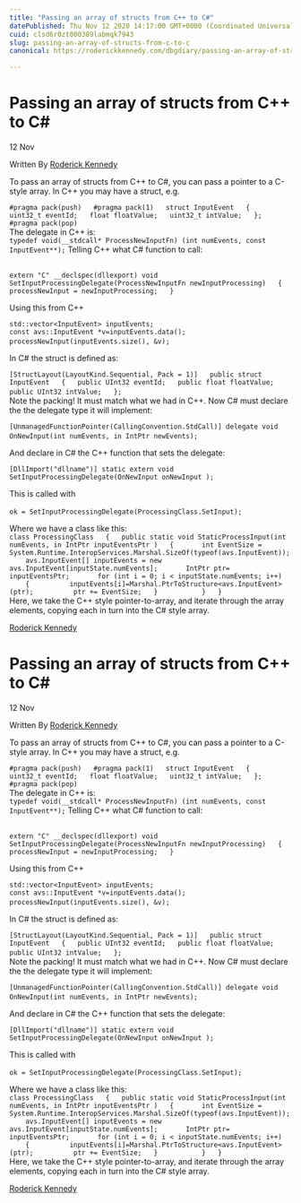 ```yaml
---
title: "Passing an array of structs from C++ to C#"
datePublished: Thu Nov 12 2020 14:17:00 GMT+0000 (Coordinated Universal Time)
cuid: clsd6r0zt000309labmqk7943
slug: passing-an-array-of-structs-from-c-to-c
canonical: https://roderickkennedy.com/dbgdiary/passing-an-array-of-structs-from-c-to-c

---
```


Passing an array of structs from C++ to C#
==========================================

12 Nov

Written By [Roderick Kennedy](https://roderickkennedy.com/dbgdiary?author=5f08d2770b281846bf04ee3b)

To pass an array of structs from C++ to C#, you can pass a pointer to a C-style array. In C++ you may have a struct, e.g.  

`#pragma pack(push)   #pragma pack(1)   struct InputEvent   {   uint32_t eventId;   float floatValue;   uint32_t intValue;   };   #pragma pack(pop)   `  
The delegate in C++ is:  
`typedef void(__stdcall* ProcessNewInputFn) (int numEvents, const InputEvent**);` Telling C++ what C# function to call: 

   
`extern "C" __declspec(dllexport) void SetInputProcessingDelegate(ProcessNewInputFn newInputProcessing)   {   processNewInput = newInputProcessing;   }   `

Using this from C++

`std::vector<InputEvent> inputEvents;`  
`const avs::InputEvent *v=inputEvents.data(); processNewInput(inputEvents.size(), &v);` 

In C# the struct is defined as:

`[StructLayout(LayoutKind.Sequential, Pack = 1)]   public struct InputEvent   {   public UInt32 eventId;   public float floatValue;   public UInt32 intValue;   };`   
Note the packing! It must match what we had in C++. Now C# must declare the the delegate type it will implement:

`[UnmanagedFunctionPointer(CallingConvention.StdCall)] delegate void OnNewInput(int numEvents, in IntPtr newEvents);` 

  
And declare in C# the C++ function that sets the delegate:

`[DllImport("dllname")] static extern void SetInputProcessingDelegate(OnNewInput onNewInput );`  

This is called with  

`ok = SetInputProcessingDelegate(ProcessingClass.SetInput);` 

  
Where we have a class like this:  
`class ProcessingClass   {   public static void StaticProcessInput(int numEvents, in IntPtr inputEventsPtr )   {       int EventSize = System.Runtime.InteropServices.Marshal.SizeOf(typeof(avs.InputEvent));       avs.InputEvent[] inputEvents = new avs.InputEvent[inputState.numEvents];       IntPtr ptr=  inputEventsPtr;       for (int i = 0; i < inputState.numEvents; i++)       {          inputEvents[i]=Marshal.PtrToStructure<avs.InputEvent>(ptr);          ptr += EventSize;   }           }   }`  
Here, we take the C++ style pointer-to-array, and iterate through the array elements, copying each in turn into the C# style array.

 [Roderick Kennedy](https://roderickkennedy.com/dbgdiary?author=5f08d2770b281846bf04ee3b)

Passing an array of structs from C++ to C#
==========================================

12 Nov

Written By [Roderick Kennedy](https://roderickkennedy.com/dbgdiary?author=5f08d2770b281846bf04ee3b)

To pass an array of structs from C++ to C#, you can pass a pointer to a C-style array. In C++ you may have a struct, e.g.  

`#pragma pack(push)   #pragma pack(1)   struct InputEvent   {   uint32_t eventId;   float floatValue;   uint32_t intValue;   };   #pragma pack(pop)   `  
The delegate in C++ is:  
`typedef void(__stdcall* ProcessNewInputFn) (int numEvents, const InputEvent**);` Telling C++ what C# function to call: 

   
`extern "C" __declspec(dllexport) void SetInputProcessingDelegate(ProcessNewInputFn newInputProcessing)   {   processNewInput = newInputProcessing;   }   `

Using this from C++

`std::vector<InputEvent> inputEvents;`  
`const avs::InputEvent *v=inputEvents.data(); processNewInput(inputEvents.size(), &v);` 

In C# the struct is defined as:

`[StructLayout(LayoutKind.Sequential, Pack = 1)]   public struct InputEvent   {   public UInt32 eventId;   public float floatValue;   public UInt32 intValue;   };`   
Note the packing! It must match what we had in C++. Now C# must declare the the delegate type it will implement:

`[UnmanagedFunctionPointer(CallingConvention.StdCall)] delegate void OnNewInput(int numEvents, in IntPtr newEvents);` 

  
And declare in C# the C++ function that sets the delegate:

`[DllImport("dllname")] static extern void SetInputProcessingDelegate(OnNewInput onNewInput );`  

This is called with  

`ok = SetInputProcessingDelegate(ProcessingClass.SetInput);` 

  
Where we have a class like this:  
`class ProcessingClass   {   public static void StaticProcessInput(int numEvents, in IntPtr inputEventsPtr )   {       int EventSize = System.Runtime.InteropServices.Marshal.SizeOf(typeof(avs.InputEvent));       avs.InputEvent[] inputEvents = new avs.InputEvent[inputState.numEvents];       IntPtr ptr=  inputEventsPtr;       for (int i = 0; i < inputState.numEvents; i++)       {          inputEvents[i]=Marshal.PtrToStructure<avs.InputEvent>(ptr);          ptr += EventSize;   }           }   }`  
Here, we take the C++ style pointer-to-array, and iterate through the array elements, copying each in turn into the C# style array.

 [Roderick Kennedy](https://roderickkennedy.com/dbgdiary?author=5f08d2770b281846bf04ee3b)